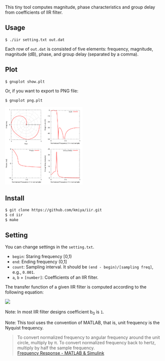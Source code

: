 This tiny tool computes magnitude, phase characteristics and group delay from coefficients of IIR filter.

## Usage

    $ ./iir setting.txt out.dat

Each row of `out.dat` is consisted of five elements: frequency, magnitude, magnitude (dB), phase, and group delay (separated by a comma).

## Plot
    $ gnuplot show.plt

Or, if you want to export to PNG file:

    $ gnuplot png.plt

<img width="50%" height="50%" alt="Export to PNG" src="./out_sample.png"></img>

## Install

    $ git clone https://github.com/kmiya/iir.git
    $ cd iir
    $ make

## Setting

You can change settings in the `setting.txt`.

 - `begin`:  Staring frequency [0,1)
 - `end`:  Ending frequency (0,1]
 - `count`:  Sampling interval. It should be `(end - begin)/[sampling freq]`, e.g., `0.001`.
 - `a`, `b` + `[number]`:  Coefficients of an IIR filter.

The transfer function of a given IIR filter is computed according to the following equation:

<img src="http://chart.apis.google.com/chart?cht=tx&chl=\displaystyle H(z)=\frac{\sum^M_{m=0}a_mz^{-m}}{\sum^N_{n=0}b_nz^{-n}}"></img>

Note: In most IIR filter designs coefficient b<sub>0</sub> is `1`.

Note: This tool uses the convention of MATLAB, that is, unit frequency is the Nyquist frequency.

 > To convert normalized frequency to angular frequency around the unit circle, multiply by π.
 > To convert normalized frequency back to hertz, multiply by half the sample frequency.<br>
 > [Frequency Response - MATLAB & Simulink](http://www.mathworks.com/help/signal/ug/frequency-response.html)
